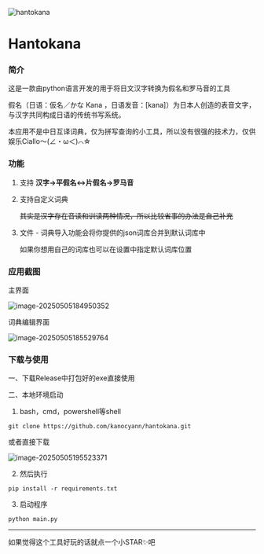 ![hantokana](https://cdn.jsdelivr.net/gh/kanocyann/PicGo@master/20250505185842405.png)

# Hantokana

### 简介

这是一款由python语言开发的用于将日文汉字转换为假名和罗马音的工具

假名（日语：仮名／かな Kana ，日语发音：[kana]）为日本人创造的表音文字，与汉字共同构成日语的传统书写系统。

本应用不是中日互译词典，仅为拼写查询的小工具，所以没有很强的技术力，仅供娱乐Ciallo～(∠・ω＜)⌒☆

### 功能

1. 支持 **汉字->平假名<->片假名->罗马音**

2. 支持自定义词典

   ~~其实是汉字存在音读和训读两种情况，所以比较省事的办法是自己补充~~

3. 文件 - 词典导入功能会将你提供的json词库合并到默认词库中

   如果你想用自己的词库也可以在设置中指定默认词库位置

### 应用截图

主界面

![image-20250505184950352](https://cdn.jsdelivr.net/gh/kanocyann/PicGo@master/20250505184950417.png)

词典编辑界面

![image-20250505185529764](https://cdn.jsdelivr.net/gh/kanocyann/PicGo@master/20250505185529803.png)

### 下载与使用

一、下载Release中打包好的exe直接使用

二、本地环境启动

1. bash，cmd，powershell等shell

```shell
git clone https://github.com/kanocyann/hantokana.git
```

或者直接下载

![image-20250505195523371](https://cdn.jsdelivr.net/gh/kanocyann/PicGo@master/20250505195523425.png)

2. 然后执行

```shell
pip install -r requirements.txt
```

3. 启动程序

```shell
python main.py
```

------

如果觉得这个工具好玩的话就点一个小STAR✨吧

